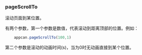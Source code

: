 ### pageScrollTo

滚动页面到某位置。

有两个参数，第一个参数是数值，代表滚动到距离顶部的位置。例如：

```javascript
    appcan.pageScrollTo(100,1)
```

第二个参数是滚动的动画时间(s)，当为0时无动画直接到某个位置。
